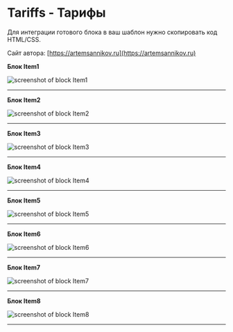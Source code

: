 Tariffs - Тарифы
=====================

Для интеграции готового блока в ваш шаблон нужно скопировать код HTML/CSS.

Сайт автора: [https://artemsannikov.ru](https://artemsannikov.ru)

**Блок Item1**

![screenshot of block Item1](https://user-images.githubusercontent.com/31792522/69080538-01b40500-0a5e-11ea-91d4-01bf4bbe9b32.jpg)

<hr>

**Блок Item2**

![screenshot of block Item2](https://user-images.githubusercontent.com/31792522/69122343-630cc000-0ac0-11ea-9917-a4eb0c3e08ef.jpg)

<hr>

**Блок Item3**

![screenshot of block Item3](https://user-images.githubusercontent.com/31792522/69123139-6c972780-0ac2-11ea-8288-802294c33668.jpg)

<hr>

**Блок Item4**

![screenshot of block Item4]()

<hr>

**Блок Item5**

![screenshot of block Item5]()

<hr>

**Блок Item6**

![screenshot of block Item6]()

<hr>

**Блок Item7**

![screenshot of block Item7]()

<hr>

**Блок Item8**

![screenshot of block Item8]()

<hr>